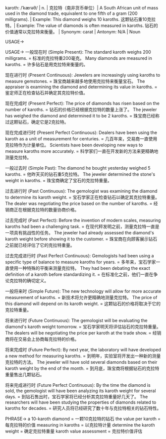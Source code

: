 karoth: /ˈkærəθ/ | n. | 克拉特（南非货币单位）| A South African unit of mass used in the diamond trade, equivalent to one fifth of a gram (200 milligrams). | Example: This diamond weighs 10 karoths.  这颗钻石重10克拉特。| Example: The value of diamonds is often measured in karoths. 钻石的价值通常以克拉特来衡量。 | Synonym: carat | Antonym: N/A | Noun

USAGE->

USAGE->
一般现在时 (Simple Present):
The standard karoth weighs 200 milligrams. = 标准的克拉特重200毫克。
Many diamonds are measured in karoths. = 许多钻石是用克拉特来衡量的。


现在进行时 (Present Continuous):
Jewelers are increasingly using karoths to measure gemstones. = 珠宝商越来越多地使用克拉特来衡量宝石。
The appraiser is examining the diamond and determining its value in karoths. = 鉴定师正在检查钻石并确定其克拉特价值。


现在完成时 (Present Perfect):
The price of diamonds has risen based on the number of karoths. = 钻石的价格已经根据克拉特的数量上涨了。
The jeweler has weighed the diamond and determined it to be 2 karoths. = 珠宝商已经称过这颗钻石，确定它是2克拉特。


现在完成进行时 (Present Perfect Continuous):
Dealers have been using the karoth as a unit of measurement for centuries. = 几百年来，交易商一直使用克拉特作为计量单位。
Scientists have been developing new ways to measure karoths more accurately. = 科学家们一直在开发新的方法来更精确地测量克拉特。


一般过去时 (Simple Past):
The diamond he bought yesterday weighed 5 karoths. = 他昨天买的钻石重5克拉特。
The jeweler determined the stone's weight in karoths. = 珠宝商确定了宝石的克拉特重量。


过去进行时 (Past Continuous):
The gemologist was examining the diamond to determine its karoth weight. = 宝石学家正在检查钻石以确定其克拉特重量。
The dealer was negotiating the price based on the number of karoths. = 经销商正在根据克拉特的数量协商价格。


过去完成时 (Past Perfect):
Before the invention of modern scales, measuring karoths had been a challenging task. = 在现代秤发明之前，测量克拉特一直是一项具有挑战性的任务。
The jeweler had already assessed the diamond's karoth weight before showing it to the customer. = 珠宝商在向顾客展示钻石之前就已经评估了它的克拉特重量。


过去完成进行时 (Past Perfect Continuous):
Gemologists had been using a specific type of balance to measure karoths for years. = 多年来，宝石学家一直使用一种特殊的平衡来测量克拉特。
They had been debating the exact definition of a karoth before standardizing it. = 在标准化之前，他们一直在争论克拉特的确切定义。


一般将来时 (Simple Future):
The new technology will allow for more accurate measurement of karoths. = 新技术将允许更精确地测量克拉特。
The price of this diamond will depend on its karoth weight. = 这颗钻石的价格将取决于它的克拉特重量。


将来进行时 (Future Continuous):
The gemologist will be evaluating the diamond's karoth weight tomorrow. = 宝石学家明天将评估钻石的克拉特重量。
The dealers will be negotiating the price per karoth at the trade show. = 经销商将在交易会上协商每克拉特的价格。


将来完成时 (Future Perfect):
By next year, the laboratory will have developed a new method for measuring karoths. = 到明年，实验室将开发出一种新的测量克拉特的方法。
The jeweler will have sold several diamonds based on their karoth weight by the end of the month. = 到月底，珠宝商将根据钻石的克拉特重量售出几颗钻石。


将来完成进行时 (Future Perfect Continuous):
By the time the diamond is sold, the gemologist will have been analyzing its karoth weight for several days. = 到钻石售出时，宝石学家将已经分析其克拉特重量好几天了。
The researchers will have been studying the properties of diamonds related to karoths for decades. = 研究人员将已经研究了数十年与克拉特相关的钻石特性。



PHRASE->
a 10-karoth diamond = 一颗10克拉特的钻石
the value per karoth = 每克拉特的价值
measuring in karoths = 以克拉特计量
determine the karoth weight = 确定克拉特重量
karoth value assessment = 克拉特价值评估
